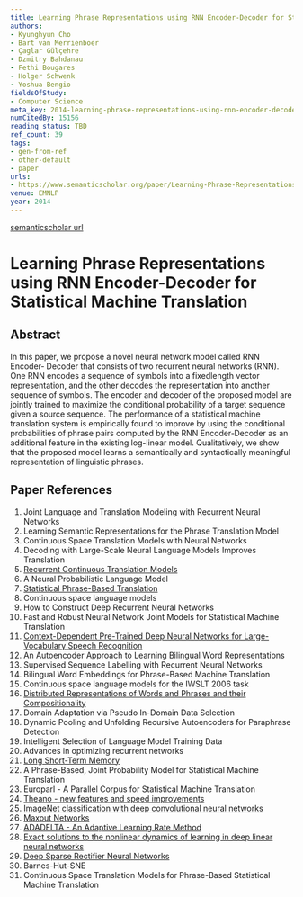 ```yaml
---
title: Learning Phrase Representations using RNN Encoder-Decoder for Statistical Machine Translation
authors:
- Kyunghyun Cho
- Bart van Merrienboer
- Çaglar Gülçehre
- Dzmitry Bahdanau
- Fethi Bougares
- Holger Schwenk
- Yoshua Bengio
fieldsOfStudy:
- Computer Science
meta_key: 2014-learning-phrase-representations-using-rnn-encoder-decoder-for-statistical-machine-translation
numCitedBy: 15156
reading_status: TBD
ref_count: 39
tags:
- gen-from-ref
- other-default
- paper
urls:
- https://www.semanticscholar.org/paper/Learning-Phrase-Representations-using-RNN-for-Cho-Merrienboer/0b544dfe355a5070b60986319a3f51fb45d1348e?sort=total-citations
venue: EMNLP
year: 2014
---
```


[semanticscholar url](https://www.semanticscholar.org/paper/Learning-Phrase-Representations-using-RNN-for-Cho-Merrienboer/0b544dfe355a5070b60986319a3f51fb45d1348e?sort=total-citations)

# Learning Phrase Representations using RNN Encoder-Decoder for Statistical Machine Translation

## Abstract

In this paper, we propose a novel neural network model called RNN Encoder‐ Decoder that consists of two recurrent neural networks (RNN). One RNN encodes a sequence of symbols into a fixedlength vector representation, and the other decodes the representation into another sequence of symbols. The encoder and decoder of the proposed model are jointly trained to maximize the conditional probability of a target sequence given a source sequence. The performance of a statistical machine translation system is empirically found to improve by using the conditional probabilities of phrase pairs computed by the RNN Encoder‐Decoder as an additional feature in the existing log-linear model. Qualitatively, we show that the proposed model learns a semantically and syntactically meaningful representation of linguistic phrases.

## Paper References

1. Joint Language and Translation Modeling with Recurrent Neural Networks
2. Learning Semantic Representations for the Phrase Translation Model
3. Continuous Space Translation Models with Neural Networks
4. Decoding with Large-Scale Neural Language Models Improves Translation
5. [Recurrent Continuous Translation Models](2013-recurrent-continuous-translation-models)
6. A Neural Probabilistic Language Model
7. [Statistical Phrase-Based Translation](2003-statistical-phrase-based-translation)
8. Continuous space language models
9. How to Construct Deep Recurrent Neural Networks
10. Fast and Robust Neural Network Joint Models for Statistical Machine Translation
11. [Context-Dependent Pre-Trained Deep Neural Networks for Large-Vocabulary Speech Recognition](2012-context-dependent-pre-trained-deep-neural-networks-for-large-vocabulary-speech-recognition)
12. An Autoencoder Approach to Learning Bilingual Word Representations
13. Supervised Sequence Labelling with Recurrent Neural Networks
14. Bilingual Word Embeddings for Phrase-Based Machine Translation
15. Continuous space language models for the IWSLT 2006 task
16. [Distributed Representations of Words and Phrases and their Compositionality](2013-distributed-representations-of-words-and-phrases-and-their-compositionality)
17. Domain Adaptation via Pseudo In-Domain Data Selection
18. Dynamic Pooling and Unfolding Recursive Autoencoders for Paraphrase Detection
19. Intelligent Selection of Language Model Training Data
20. Advances in optimizing recurrent networks
21. [Long Short-Term Memory](1997-long-short-term-memory)
22. A Phrase-Based, Joint Probability Model for Statistical Machine Translation
23. Europarl - A Parallel Corpus for Statistical Machine Translation
24. [Theano - new features and speed improvements](2012-theano-new-features-and-speed-improvements)
25. [ImageNet classification with deep convolutional neural networks](2012-alexnet.md)
26. [Maxout Networks](2013-maxout-networks)
27. [ADADELTA - An Adaptive Learning Rate Method](2012-adadelta-an-adaptive-learning-rate-method)
28. [Exact solutions to the nonlinear dynamics of learning in deep linear neural networks](2014-exact-solutions-to-the-nonlinear-dynamics-of-learning-in-deep-linear-neural-networks)
29. [Deep Sparse Rectifier Neural Networks](2011-deep-sparse-rectifier-neural-networks)
30. Barnes-Hut-SNE
31. Continuous Space Translation Models for Phrase-Based Statistical Machine Translation
